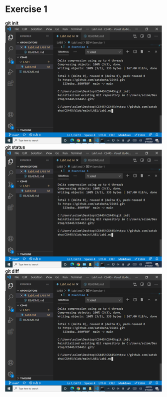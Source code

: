 # Exercise 1
**git init**
![git init](gitinit.png)
**git status**
![git init](gitinit.png)
**git diff**
![git init](gitinit.png)